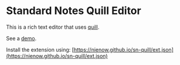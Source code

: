 # Standard Notes Quill Editor

This is a rich text editor that uses [quill](https://quilljs.com/).

See a [demo](https://nienow.github.io/sn-quill/demo.html).

Install the extension using: [https://nienow.github.io/sn-quill/ext.json](https://nienow.github.io/sn-quill/ext.json)
